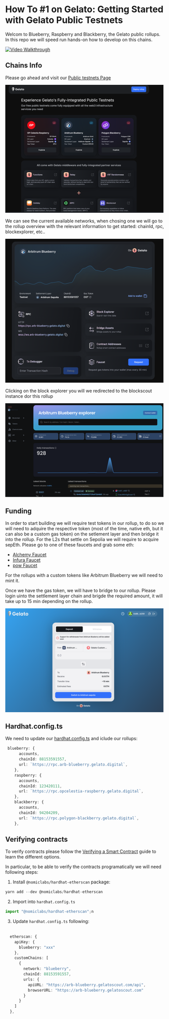 # How To #1 on Gelato: Getting Started with Gelato Public Testnets

Welcom to Blueberry, Raspberry and Blackberry, the Gelato public rollups. In this repo we will speed run hands-on how to develop on this chains.

[![Video Walkthrough](https://img.youtube.com/vi/GwHKuZRZMQs/0.jpg)](https://youtu.be/GwHKuZRZMQs)


## Chains Info

Please go ahead and visit our [Public testnets Page](https://raas.gelato.network/public-testnets)

  <img src="docs/public-page.png" width="500"/>

We can see the current available networks, when chosing one we will go to the rollup overview with the relevant information to get started: chainId, rpc, blockexplorer, etc.. 

  <img src="docs/blueberry.png" width="500"/>

Clicking on the block explorer you will we redirected to the blockscout instance dor this rollup

  <img src="docs/explorer.png" width="500"/>

## Funding

In order to start building we will require test tokens in our rollup, to do so we will need to adquire the respective token (most of the time, native eth, but it can also be a custom gas token) on the setlement layer and then bridge it into the rollup. 
For the L2s that settle on Sepolia we will require to acquire sepEth. Please go to one of these faucets and grab some eth:

- [Alchemy Faucet](https://sepoliafaucet.com/)
- [Infura Faucet](https://www.infura.io/faucet/sepolia)
- [pow Faucet](https://sepolia-faucet.pk910.de/)

For the rollups with a custom tokens like Arbitrum Blueberry we will need to mint it.


Once we have the gas token, we will have to bridge to our rollup. Please login uinto the settlement layer chain and brigde the required amount, it will take up to 15 min depending on the rollup.

  <img src="docs/bridge.png" width="500"/>

## Hardhat.config.ts

We need to update our [hardhat.config.ts](./hardhat.config.ts) and iclude our rollups:
```ts
 blueberry: {
      accounts,
      chainId: 88153591557,
      url: `https://rpc.arb-blueberry.gelato.digital`,
    },
    raspberry: {
      accounts,
      chainId: 123420111,
      url: `https://rpc.opcelestia-raspberry.gelato.digital`,
    },
    blackberry: {
      accounts,
      chainId: 94204209,
      url: `https://rpc.polygon-blackberry.gelato.digital`,
    },
```

## Verifying contracts

To verify contracts please follow the [Verifying a Smart Contract](https://docs.blockscout.com/for-users/verifying-a-smart-contract) guide to learn the different options.

In particular, to be able to verify the contracts programatically we will need following steps:

1) Install `@nomiclabs/hardhat-etherscan` package:
```ts
yarn add --dev @nomiclabs/hardhat-etherscan
```

2) Import into `hardhat.config.ts`
```ts
import "@nomiclabs/hardhat-etherscan";n
```

3) Update `hardhat.config.ts` following:

```ts

  etherscan: {
    apiKey: {
      blueberry: "xxx"
    },
    customChains: [
      {
        network: "blueberry",
        chainId: 88153591557,
        urls: {
          apiURL: "https://arb-blueberry.gelatoscout.com/api",
          browserURL: "https://arb-blueberry.gelatoscout.com"
        }
      }
    ]
  },
```